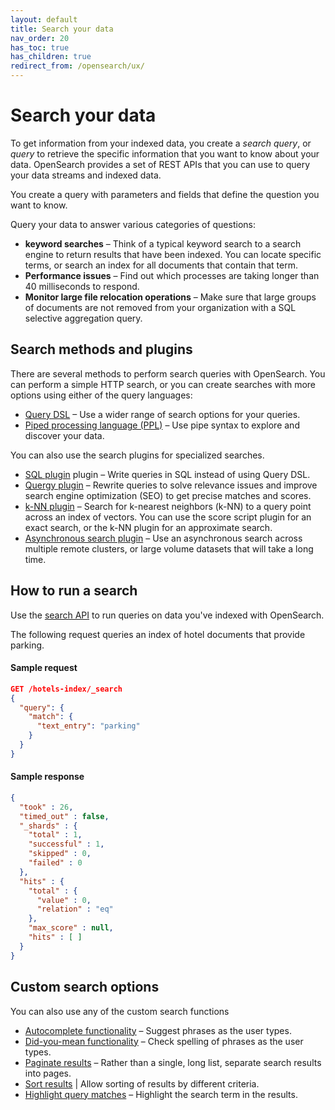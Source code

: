 ```yaml
---
layout: default
title: Search your data
nav_order: 20
has_toc: true
has_children: true
redirect_from: /opensearch/ux/
---
```


# Search your data

To get information from your indexed data, you create a *search query*, or *query* to retrieve the specific information that you want to know about your data. OpenSearch provides a set of REST APIs that you can use to query your data streams and indexed data.

You create a query with parameters and fields that define the question you want to know.

Query your data to answer various categories of questions:

* **keyword searches** – Think of a typical keyword search to a search engine to return results that have been indexed. You can locate specific terms, or search an index for all documents that contain that term.
* **Performance issues** – Find out which processes are taking longer than 40 milliseconds to respond.
* **Monitor large file relocation operations** – Make sure that large groups of documents are not removed from your organization with a SQL selective aggregation query.

## Search methods and plugins

There are several methods to perform search queries with OpenSearch. You can perform a simple HTTP search, or you can create searches with more options using either of the query languages:
* [Query DSL]({{site.url}}{{site.baseurl}}/query-dsl/index) – Use a wider range of search options for your queries.
* [Piped processing language (PPL)]({{site.url}}{{site.baseurl}}/search-plugins/sql/ppl/index/) – Use pipe syntax to explore and discover your data.

You can also use the search plugins for specialized searches.

* [SQL plugin]({{site.url}}{{site.baseurl}}/search-plugins/sql/index) plugin – Write queries in SQL instead of using Query DSL.
* [Quergy plugin]({{site.url}}{{site.baseurl}}/search-plugins/quergy/index) – Rewrite queries to solve relevance issues and improve search engine optimization (SEO) to get precise matches and scores.
* [k-NN plugin]({{site.url}}{{site.baseurl}}/search-plugins/quergy/index)  – Search for k-nearest neighbors (k-NN) to a query point across an index of vectors. You can use the score script plugin for an exact search, or the k-NN plugin for an approximate search.
* [Asynchronous search plugin]({{site.url}}{{site.baseurl}}/search-plugins/async/index/)  – Use an asynchronous search across multiple remote clusters, or large volume datasets that will take a long time.

## How to run a search

Use the [search API]({{site.url}}{{site.baseurl}}/api-reference/search/) to run queries on data you've indexed with OpenSearch.

The following request queries an index of hotel documents that provide parking.

#### Sample request

```json
GET /hotels-index/_search
{
  "query": {
    "match": {
      "text_entry": "parking"
    }
  }
}
```

#### Sample response

```json
{
  "took" : 26,
  "timed_out" : false,
  "_shards" : {
    "total" : 1,
    "successful" : 1,
    "skipped" : 0,
    "failed" : 0
  },
  "hits" : {
    "total" : {
      "value" : 0,
      "relation" : "eq"
    },
    "max_score" : null,
    "hits" : [ ]
  }
}
```


## Custom search options

You can also use any of the custom search functions 

* [Autocomplete functionality]({{site.url}}{{site.baseurl}}/opensearch/search/autocomplete) – Suggest phrases as the user types.
* [Did-you-mean functionality]({{site.url}}{{site.baseurl}}/opensearch/search/autocomplete) – Check spelling of phrases as the user types.
* [Paginate results]({{site.url}}{{site.baseurl}}/opensearch/search/paginate) – Rather than a single, long list, separate search results into pages.
* [Sort results]({{site.url}}{{site.baseurl}}/opensearch/search/sort) | Allow sorting of results by different criteria.
* [Highlight query matches]({{site.url}}{{site.baseurl}}/opensearch/search/highlight) – Highlight the search term in the results.
